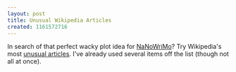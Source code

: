 ```yaml
---
layout: post
title: Unusual Wikipedia Articles
created: 1161572716
---
```

In search of that perfect wacky plot idea for [NaNoWriMo](http://www.nanowrimo.org/)?  Try Wikipedia's most [unusual articles](http://en.wikipedia.org/wiki/Wikipedia:Unusual_articles).  I've already used several items off the list (though not all at once).
